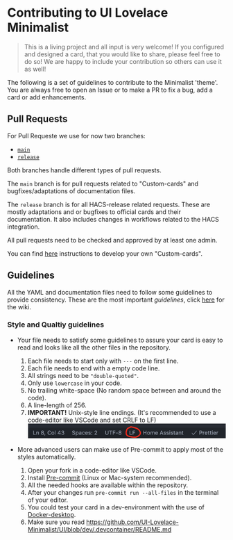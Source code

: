 # Contributing to UI Lovelace Minimalist

>This is a living project and all input is very welcome! If you configured and designed  a card, that you would like to share, please feel free to do so! We are happy to include your contribution so others can use it as well!

The following is a set of guidelines to contribute to the Minimalist 'theme'. You are always free to open an Issue or to make a PR to fix a bug, add a card or add enhancements.

## Pull Requests

For Pull Requeste we use for now two branches:

- [`main`](https://github.com/UI-Lovelace-Minimalist/UI)
- [`release`](https://github.com/UI-Lovelace-Minimalist/UI/tree/release)

Both branches handle different types of pull requests. <br>

The `main` branch is for pull requests related to "Custom-cards" and bugfixes/adaptations of documentation files. <br>

The `release` branch is for all HACS-release related requests.
These are mostly adaptations and or bugfixes to official cards and their documentation. It also includes changes in workflows related to the HACS integration.

All pull requests need to be checked and approved by at least one admin.

You can find [here](https://ui-lovelace-minimalist.github.io/UI/development/custom_cards/) instructions to develop your own "Custom-cards".

## Guidelines

All the YAML and documentation files need to follow some guidelines to provide consistency.
These are the most important *guidelines*, click [here](https://ui-lovelace-minimalist.github.io/UI/development/custom_cards/) for the wiki.

### Style and Qualtiy guidelines

- Your file needs to satisfy some guidelines to assure your card is easy to read and looks like all the other files in the repository.
    1. Each file needs to start only with `---` on the first line.
    2. Each file needs to end with a empty code line.
    3. All strings need to be `"double-quoted"`.
    4. Only use `lowercase` in your code.
    5. No trailing white-space (No random space between and around the code).
    6. A line-length of 256.
    7. **IMPORTANT!** Unix-style line endings. (It's recommended to use a code-editor like VSCode and set CRLF to LF)
![example-image](../docs/assets/img/unix_line_endings.png)

- More advanced users can make use of Pre-commit to apply most of the styles automatically.
    1. Open your fork in a code-editor like VSCode.
    2. Install [Pre-commit](https://pre-commit.com/) (Linux or Mac-system recommended).
    3. All the needed hooks are available within the repository.
    4. After your changes run `pre-commit run --all-files` in the terminal of your editor.
    5. You could test your card in a dev-environment with the use of [Docker-desktop](https://www.docker.com/products/docker-desktop).
    6. Make sure you read https://github.com/UI-Lovelace-Minimalist/UI/blob/dev/.devcontainer/README.md
